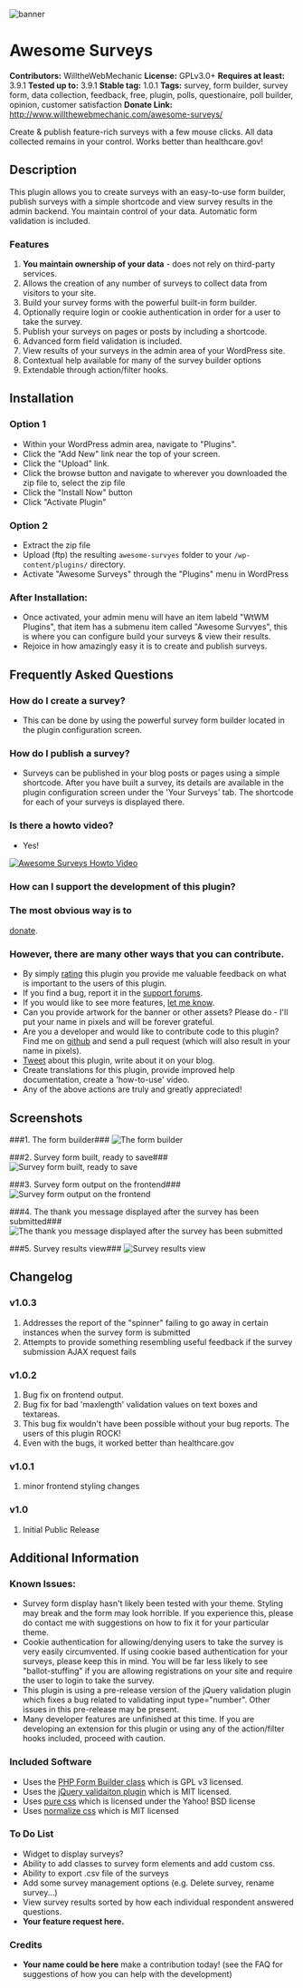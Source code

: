 ![banner](assets/banner-772x250.png)

# Awesome Surveys #
**Contributors:** WilltheWebMechanic
**License:** GPLv3.0+
**Requires at least:** 3.9.1
**Tested up to:** 3.9.1
**Stable tag:** 1.0.1
**Tags:** survey, form builder, survey form, data collection, feedback, free, plugin, polls, questionaire, poll builder, opinion, customer satisfaction
**Donate Link:** http://www.willthewebmechanic.com/awesome-surveys/

Create & publish feature-rich surveys with a few mouse clicks. All data collected remains in your control. Works better than healthcare.gov!

## Description ##

This plugin allows you to create surveys with an easy-to-use form builder, publish surveys with a simple shortcode and view survey results in the admin backend. You maintain control of your data. Automatic form validation is included.

### Features ###


1.	**You maintain ownership of your data** - does not rely on third-party services.
2. 	Allows the creation of any number of surveys to collect data from visitors to your site.
3. 	Build your survey forms with the powerful built-in form builder.
4. 	Optionally require login or cookie authentication in order for a user to take the survey.
5. 	Publish your surveys on pages or posts by including a shortcode.
6. 	Advanced form field validation is included.
7. 	View results of your surveys in the admin area of your WordPress site.
8. 	Contextual help available for many of the survey builder options
9. 	Extendable through action/filter hooks.

## Installation ##

### Option 1 ###

* Within your WordPress admin area, navigate to "Plugins".
* Click the "Add New" link near the top of your screen.
* Click the "Upload" link.
* Click the browse button and navigate to wherever you downloaded the zip file to, select the zip file
* Click the "Install Now" button
* Click "Activate Plugin"

### Option 2 ###

* Extract the zip file
* Upload (ftp) the resulting `awesome-survyes` folder to your `/wp-content/plugins/` directory.
* Activate "Awesome Surveys" through the "Plugins" menu in WordPress

### After Installation: ###

* Once activated, your admin menu will have an item labeld "WtWM Plugins", that item has a submenu item called "Awesome Survyes", this is where you can configure build your surveys & view their results.
* Rejoice in how amazingly easy it is to create and publish surveys.

## Frequently Asked Questions ##

### How do I create a survey? ###

* This can be done by using the powerful survey form builder located in the plugin configuration screen.

### How do I publish a survey? ###

* Surveys can be published in your blog posts or pages using a simple shortcode. After you have built a survey, its details are available in the plugin configuration screen under the 'Your Surveys' tab. The shortcode for each of your surveys is displayed there.

### Is there a howto video? ###

*	Yes!

[![Awesome Surveys Howto Video](http://img.youtube.com/vi/YIta2rDE-QU/0.jpg)](http://www.youtube.com/watch?v=YIta2rDE-QU)


### How can I support the development of this plugin? ###

### The most obvious way is to ###
[donate](http://www.willthewebmechanic.com/awesome-surveys/ "Support Future Development").
### However, there are many other ways that you can contribute. ###
* By simply [rating](http://wordpress.org/support/view/plugin-reviews/awesome-surveys "Review this plugin") this plugin you provide me valuable feedback on what is important to the users of this plugin.
* If you find a bug, report it in the [support forums](http://wordpress.org/support/plugin/awesome-surveys "Get Support").
* If you would like to see more features, [let me know](http://wordpress.org/support/plugin/awesome-surveys "Feature Request").
* Can you provide artwork for the banner or other assets? Please do - I'll put your name in pixels and will be forever grateful.
* Are you a developer and would like to contribute code to this plugin? Find me on [github](https://github.com/WillBrubaker/awesome-surveys "Fork Me") and send a pull request (which will also result in your name in pixels).
* [Tweet](http://ctt.ec/qNg6L "Shout it From the Rooftops") about this plugin, write about it on your blog.
* Create translations for this plugin, provide improved help documentation, create a 'how-to-use' video.
* Any of the above actions are truly and greatly appreciated!


## Screenshots ##

###1. The form builder###
![The form builder](screenshot-1.png)

###2. Survey form built, ready to save###
![Survey form built, ready to save](screenshot-2.png)

###3. Survey form output on the frontend###
![Survey form output on the frontend](screenshot-3.png)

###4. The thank you message displayed after the survey has been submitted###
![The thank you message displayed after the survey has been submitted](screenshot-4.png)

###5. Survey results view###
![Survey results view](screenshot-5.png)



## Changelog ##

### v1.0.3 ###
1. Addresses the report of the "spinner" failing to go away in certain instances when the survey form is submitted
2. Attempts to provide something resembling useful feedback if the survey submission AJAX request fails

### v1.0.2 ###
1. Bug fix on frontend output.
2. Bug fix for bad 'maxlength' validation values on text boxes and textareas.
3. This bug fix wouldn't have been possible without your bug reports. The users of this plugin ROCK!
4. Even with the bugs, it worked better than healthcare.gov

### v1.0.1 ###
1. minor frontend styling changes

### v1.0 ###
1. Initial Public Release

## Additional Information ##

### Known Issues: ###

* Survey form display hasn't likely been tested with your theme. Styling may break and the form may look horrible. If you experience this, please do contact me with suggestions on how to fix it for your particular theme.
* Cookie authentication for allowing/denying users to take the survey is very easily circumvented. If using cookie based authentication for your surveys, please keep this in mind. You will be far less likely to see "ballot-stuffing" if you are allowing registrations on your site and require the user to login to take the survey.
* This plugin is using a pre-release version of the jQuery validation plugin which fixes a bug related to validating input type="number". Other issues in this pre-release may be present.
* Many developer features are unfinished at this time. If you are developing an extension for this plugin or using any of the action/filter hooks included, proceed with caution.

### Included Software ###

* Uses the [PHP Form Builder class](https://code.google.com/p/php-form-builder-class/ "PFBC") which is GPL v3 licensed.
* Uses the [jQuery validaiton plugin](http://jqueryvalidation.org "jQuery validation") which is MIT licensed.
* Uses [pure css](http://purecss.io) which is licensed under the Yahoo! BSD license
* Uses [normalize css](https://github.com/necolas/normalize.css) which is MIT licensed

### To Do List ###

* Widget to display surveys?
* Ability to add classes to survey form elements and add custom css.
* Ability to export .csv file of the surveys
* Add some survey management options (e.g. Delete survey, rename survey...)
* View survey results sorted by how each individual respondent answered questions.
* **Your feature request here.**

### Credits ###
* **Your name could be here** make a contribution today! (see the FAQ for suggestions of how you can help with the development)